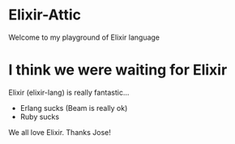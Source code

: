 # Elixir-Attic
Welcome to my playground of Elixir language

# I think we were waiting for Elixir
Elixir (elixir-lang) is really fantastic...

* Erlang sucks (Beam is really ok)
* Ruby sucks

We all love Elixir. Thanks Jose!
